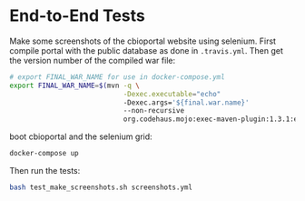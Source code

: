 # End-to-End Tests
Make some screenshots of the cbioportal website using selenium. First compile
portal with the public database as done in `.travis.yml`. Then get the version
number of the compiled war file:
```bash
# export FINAL_WAR_NAME for use in docker-compose.yml
export FINAL_WAR_NAME=$(mvn -q \
                            -Dexec.executable="echo"
                            -Dexec.args='${final.war.name}'
                            --non-recursive
                            org.codehaus.mojo:exec-maven-plugin:1.3.1:exec)
```
boot cbioportal and the selenium grid:
```bash
docker-compose up
```
Then run the tests:
```bash
bash test_make_screenshots.sh screenshots.yml
```
